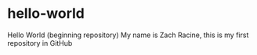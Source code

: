# hello-world
Hello World (beginning repository)
My name is Zach Racine, this is my first repository in GitHub
